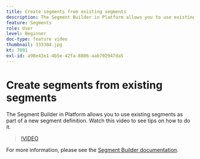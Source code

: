 ```yaml
---
title: Create segments from existing segments
description: The Segment Builder in Platform allows you to use existing segments as part of a new segment definition. Watch this video to see tips on how to do it.
feature: Segments
role: User
level: Beginner
doc-type: feature video
thumbnail: 333304.jpg
kt: 7891
exl-id: a98e43e1-4b5e-42fa-8806-aab702947da5
---
```

# Create segments from existing segments

The Segment Builder in Platform allows you to use existing segments as part of a new segment definition. Watch this video to see tips on how to do it.

>[!VIDEO](https://video.tv.adobe.com/v/333304/?quality=12&learn=on)

For more information, please see the [Segment Builder documentation](https://experienceleague.adobe.com/docs/experience-platform/segmentation/ui/segment-builder.html).